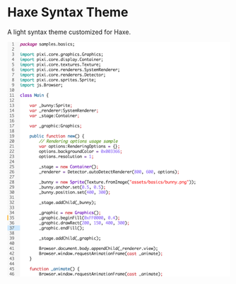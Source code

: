 # Haxe Syntax Theme

A light syntax theme customized for Haxe.


![haxe syntax theme](https://raw.githubusercontent.com/adireddy/atom-haxe-syntax-light/master/screenshot.png)
